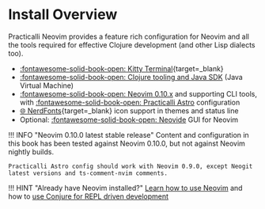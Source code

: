 # Install Overview

Practicalli Neovim provides a feature rich configuration for Neovim and all the tools required for effective Clojure development (and other Lisp dialects too).

- [:fontawesome-solid-book-open: Kitty Terminal](https://practical.li/engineering-playbook/command-line/kitty-terminal/){target=_blank}
- [:fontawesome-solid-book-open: Clojure tooling and Java SDK](https://practical.li/clojure/install/) (Java Virtual Machine)
- [:fontawesome-solid-book-open: Neovim 0.10.x](neovim.md) and supporting CLI tools, with [:fontawesome-solid-book-open: Practicalli Astro](neovim/#practicalli-astro-config) configuration
- [:globe_with_meridians: NerdFonts](https://www.nerdfonts.com/){target=_blank} icon support in themes and status line
- Optional: [:fontawesome-solid-book-open: Neovide](neovide.md) GUI for Neovim

!!! INFO "Neovim 0.10.0 latest stable release"
    Content and configuration in this book has been tested against Neovim 0.10.0, but not against Neovim nightly builds.

    Practicalli Astro config should work with Neovim 0.9.0, except Neogit latest versions and ts-comment-nvim comments.

!!! HINT "Already have Neovim installed?"
    [Learn how to use Neovim](../neovim-basics/) and how to [use Conjure for REPL driven development](../repl-driven-development/conjure.md)
